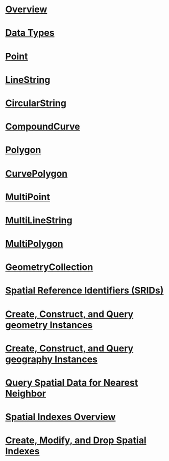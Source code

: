 # [Overview](spatial-data-sql-server.md)  
# [Data Types](spatial-data-types-overview.md)  
# [Point](point.md)  
# [LineString](linestring.md)  
# [CircularString](circularstring.md)  
# [CompoundCurve](compoundcurve.md)  
# [Polygon](polygon.md)  
# [CurvePolygon](curvepolygon.md)  
# [MultiPoint](multipoint.md)  
# [MultiLineString](multilinestring.md)  
# [MultiPolygon](multipolygon.md)  
# [GeometryCollection](geometrycollection.md)  
# [Spatial Reference Identifiers (SRIDs)](spatial-reference-identifiers-srids.md)  
# [Create, Construct, and Query geometry Instances](create-construct-and-query-geometry-instances.md)  
# [Create, Construct, and Query geography Instances](create-construct-and-query-geography-instances.md)  
# [Query Spatial Data for Nearest Neighbor](query-spatial-data-for-nearest-neighbor.md)  
# [Spatial Indexes Overview](spatial-indexes-overview.md)  
# [Create, Modify, and Drop Spatial Indexes](create-modify-and-drop-spatial-indexes.md)  
